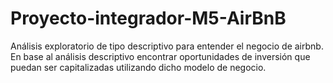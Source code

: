# Proyecto-integrador-M5-AirBnB
Análisis exploratorio de tipo descriptivo para entender el negocio de airbnb.  En base al análisis descriptivo encontrar oportunidades de inversión que puedan ser capitalizadas utilizando dicho modelo de negocio.
